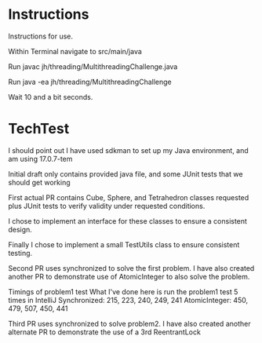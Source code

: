# Instructions

Instructions for use.

Within Terminal navigate to src/main/java

Run javac jh/threading/MultithreadingChallenge.java

Run java -ea jh/threading/MultithreadingChallenge

Wait 10 and a bit seconds.

# TechTest

I should point out I have used sdkman to set up my Java environment, and am using 17.0.7-tem

Initial draft only contains provided java file, and some JUnit tests that we should get working

First actual PR contains Cube, Sphere, and Tetrahedron classes requested plus JUnit tests to verify validity under requested conditions.

I chose to implement an interface for these classes to ensure a consistent design.

Finally I chose to implement a small TestUtils class to ensure consistent testing.

Second PR uses synchronized to solve the first problem.
I have also created another PR to demonstrate use of AtomicInteger to also solve the problem.

Timings of problem1 test
What I've done here is run the problem1 test 5 times in IntelliJ
Synchronized: 215, 223, 240, 249, 241
AtomicInteger: 450, 479, 507, 450, 441

Third PR uses synchronized to solve problem2.
I have also created another alternate PR to demonstrate the use of a 3rd ReentrantLock

